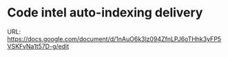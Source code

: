 # Code intel auto-indexing delivery

URL: https://docs.google.com/document/d/1nAuO6k3lz094ZfnLPJ6oTHhk3yFP5VSKFvNa1t57D-g/edit
